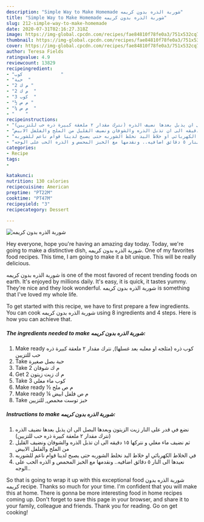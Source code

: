 ```yaml
---
description: "Simple Way to Make Homemade شوربة الذره بدون كريمه"
title: "Simple Way to Make Homemade شوربة الذره بدون كريمه"
slug: 212-simple-way-to-make-homemade
date: 2020-07-31T02:16:27.318Z
image: https://img-global.cpcdn.com/recipes/fae84810f78fe0a3/751x532cq70/الصورة-الرئيسية-لوصفةشوربة-الذره-بدون-كريمه.jpg
thumbnail: https://img-global.cpcdn.com/recipes/fae84810f78fe0a3/751x532cq70/الصورة-الرئيسية-لوصفةشوربة-الذره-بدون-كريمه.jpg
cover: https://img-global.cpcdn.com/recipes/fae84810f78fe0a3/751x532cq70/الصورة-الرئيسية-لوصفةشوربة-الذره-بدون-كريمه.jpg
author: Teresa Fields
ratingvalue: 4.9
reviewcount: 13829
recipeingredient:
- "كوب              "
- "حبة  "
- "2 م ك "
- "2 م ك  "
- "3 كوب  "
- "½ م ص "
- "¼ م ص  "
- "    "
recipeinstructions:
- "نضع في قدر على النار زيت الزيتون وبعدها البصل الى ان يذبل بعدها نضيف الذره (نترك مقدار ٢ ملعقة كبيرة ذره حب للتزيين)"
- "ثم نضيف ماء مغلي و نتركها ١٥ دقيقه الى ان تذبل الذره والشوفان ونضيف القليل من الملح والفلفل الابيض"
- "في الخلاط الكهربائي او خلاط اليد نخلط الشوربه حتى يصبح لدينا قوام ناعم للشوربه"
- "نعيدها الى النار ٥ دقائق اضافيه.. ونقدمها مع الخبز المحمص و الذره الحب على الوجه.."
categories:
- Recipe
tags:
- 

katakunci:  
nutrition: 130 calories
recipecuisine: American
preptime: "PT22M"
cooktime: "PT47M"
recipeyield: "3"
recipecategory: Dessert

---
```



![شوربة الذره بدون كريمه](https://img-global.cpcdn.com/recipes/fae84810f78fe0a3/751x532cq70/الصورة-الرئيسية-لوصفةشوربة-الذره-بدون-كريمه.jpg)

Hey everyone, hope you're having an amazing day today. Today, we're going to make a distinctive dish, شوربة الذره بدون كريمه. One of my favorites food recipes. This time, I am going to make it a bit unique. This will be really delicious.

شوربة الذره بدون كريمه is one of the most favored of recent trending foods on earth. It's enjoyed by millions daily. It's easy, it is quick, it tastes yummy. They're nice and they look wonderful. شوربة الذره بدون كريمه is something that I've loved my whole life.




To get started with this recipe, we have to first prepare a few ingredients. You can cook شوربة الذره بدون كريمه using 8 ingredients and 4 steps. Here is how you can achieve that.

<!--inarticleads1-->

##### The ingredients needed to make شوربة الذره بدون كريمه:

1. Make ready كوب ذره (مثلجه او معلبه بعد غسلها), نترك مقدار ٢ ملعقة كبيرة ذره حب للتزيين
1. Take حبة بصل صغيرة
1. Take 2 م ك شوفان
1. Get 2 م ك زيت زيتون
1. Take 3 كوب ماء مغلي
1. Make ready ½ م ص ملح
1. Make ready ¼ م ص فلفل ابيض
1. Take  خبز توست محمص, للتزيين




<!--inarticleads2-->

##### Instructions to make شوربة الذره بدون كريمه:

1. نضع في قدر على النار زيت الزيتون وبعدها البصل الى ان يذبل بعدها نضيف الذره (نترك مقدار ٢ ملعقة كبيرة ذره حب للتزيين)
1. ثم نضيف ماء مغلي و نتركها ١٥ دقيقه الى ان تذبل الذره والشوفان ونضيف القليل من الملح والفلفل الابيض
1. في الخلاط الكهربائي او خلاط اليد نخلط الشوربه حتى يصبح لدينا قوام ناعم للشوربه
1. نعيدها الى النار ٥ دقائق اضافيه.. ونقدمها مع الخبز المحمص و الذره الحب على الوجه..




So that is going to wrap it up with this exceptional food شوربة الذره بدون كريمه recipe. Thanks so much for your time. I'm confident that you will make this at home. There is gonna be more interesting food in home recipes coming up. Don't forget to save this page in your browser, and share it to your family, colleague and friends. Thank you for reading. Go on get cooking!
